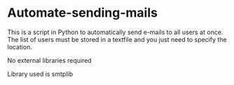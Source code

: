 # Automate-sending-mails
This is a script in Python to automatically send e-mails to all users at once. 
The list of users must be stored in a textfile and you just need to specify the location.

No external libraries required 

Library used is smtplib


